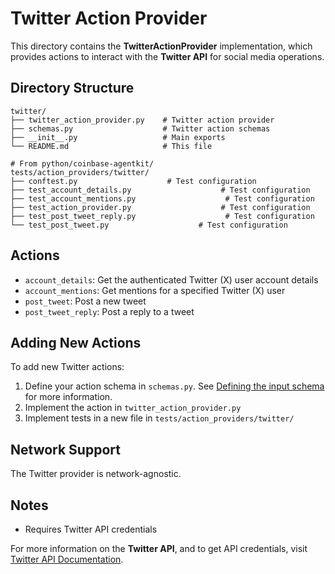 # Twitter Action Provider

This directory contains the **TwitterActionProvider** implementation, which provides actions to interact with the **Twitter API** for social media operations.

## Directory Structure

```
twitter/
├── twitter_action_provider.py    # Twitter action provider
├── schemas.py                    # Twitter action schemas
├── __init__.py                   # Main exports
└── README.md                     # This file

# From python/coinbase-agentkit/
tests/action_providers/twitter/
├── conftest.py                    # Test configuration
├── test_account_details.py                    # Test configuration
├── test_account_mentions.py                    # Test configuration
├── test_action_provider.py                    # Test configuration
├── test_post_tweet_reply.py                    # Test configuration
└── test_post_tweet.py                    # Test configuration
```

## Actions

- `account_details`: Get the authenticated Twitter (X) user account details
- `account_mentions`: Get mentions for a specified Twitter (X) user
- `post_tweet`: Post a new tweet
- `post_tweet_reply`: Post a reply to a tweet

## Adding New Actions

To add new Twitter actions:

1. Define your action schema in `schemas.py`. See [Defining the input schema](https://github.com/coinbase/agentkit/blob/main/CONTRIBUTING-PYTHON.md#defining-the-input-schema) for more information.
2. Implement the action in `twitter_action_provider.py`
3. Implement tests in a new file in `tests/action_providers/twitter/`

## Network Support

The Twitter provider is network-agnostic.

## Notes

- Requires Twitter API credentials

For more information on the **Twitter API**, and to get API credentials, visit [Twitter API Documentation](https://developer.twitter.com/en/docs/twitter-api).
